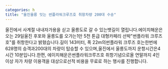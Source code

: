 ```yaml
---
categories: h
title: "울진울릉 잇는 썬플라워크루즈호 취항차량 200대 수송"
---
```

울진에서 사계절 내내자가용을 싣고 울릉도로 갈 수 있는뱃길이 열립니다.에이치해운은 오는 29일울진 후포와 울릉도를 오가는1만 5천 톤급 대형카페리 선박"썬플라워 크루즈 호"를 취항한다고 밝혔습니다.길이 143미터, 폭 22m의썬플라워 크루즈 호는한번에 628명의 승객과200대의 차량이 탑승할 수 있으며,울진에서 울릉도까지 운항시간은4시간 10분입니다.한편, 에이치해운은썬플라워크루즈호 취항기념으로올 연말까지 4인 이상 자가 차량 이용객을 대상으로선적 비용을 무료로 하는 행사를 진행합니다.